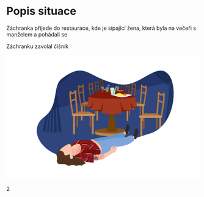 
<div class="w3-row">
<div class="w3-third w3-large">

# Popis situace

Záchranka přijede do restaurace, kde je sípající žena, která byla na večeři s manželem a pohádali se

Záchranku zavolal číšník

</div>
<div class="w3-twothird">

![slide_2-3_komiks_05_skvrny](slide_2-3_komiks_05_skvrny.jpg)

</div>
</div>

<div class="w3-center">2</div>
